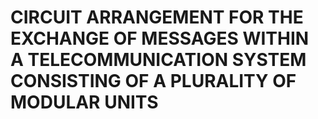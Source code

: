 # CIRCUIT ARRANGEMENT FOR THE EXCHANGE OF MESSAGES WITHIN A TELECOMMUNICATION SYSTEM CONSISTING OF A PLURALITY OF MODULAR UNITS